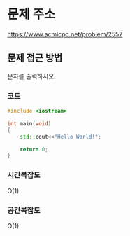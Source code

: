 # 문제 주소
https://www.acmicpc.net/problem/2557

## 문제 접근 방법
문자를 출력하시오.

### 코드
```cpp
#include <iostream>

int main(void)
{
    std::cout<<"Hello World!";

    return 0;
}
```
### 시간복잡도
O(1)

### 공간복잡도
O(1)
